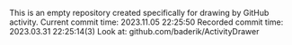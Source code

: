 This is an empty repository created specifically for drawing by GitHub activity.
Current commit time: 2023.11.05 22:25:50
Recorded commit time: 2023.03.31 22:25:14(3)
Look at: github.com/baderik/ActivityDrawer
